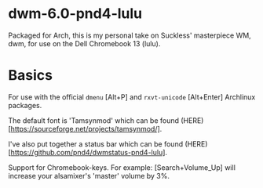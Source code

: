 # dwm-6.0-pnd4-lulu

Packaged for Arch, this is my personal take on Suckless' masterpiece WM, dwm, for use on the Dell Chromebook 13 (lulu). 

# Basics

For use with the official `dmenu` [Alt+P] and `rxvt-unicode` [Alt+Enter] Archlinux packages.

The default font is 'Tamsynmod' which can be found (HERE)[https://sourceforge.net/projects/tamsynmod/]. 

I've also put together a status bar which can be found (HERE)[https://github.com/pnd4/dwmstatus-pnd4-lulu].

Support for Chromebook-keys. For example: [Search+Volume_Up] will increase your alsamixer's 'master' volume by 3%.



